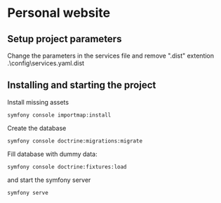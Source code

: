 # Personal website

## Setup project parameters

Change the parameters in the services file and remove ".dist" extention
.\config\services.yaml.dist

## Installing and starting the project

Install missing assets
```
symfony console importmap:install
```

Create the database
```
symfony console doctrine:migrations:migrate
```

Fill database with dummy data:
```
symfony console doctrine:fixtures:load
```

and start the symfony server
```
symfony serve
```